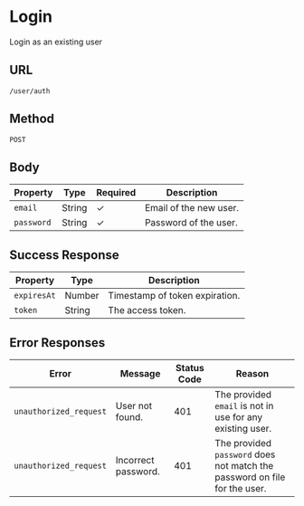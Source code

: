# Login

Login as an existing user

## URL

`/user/auth`

## Method

`POST`

## Body

| Property   | Type   | Required | Description            |
| ---------- | ------ | -------- | ---------------------- |
| `email`    | String | ✓        | Email of the new user. |
| `password` | String | ✓        | Password of the user.  |

## Success Response

| Property    | Type   | Description                    |
| ----------- | ------ | ------------------------------ |
| `expiresAt` | Number | Timestamp of token expiration. |
| `token`     | String | The access token.              |

## Error Responses

| Error                  | Message             | Status Code | Reason                                                                    |
| ---------------------- | ------------------- | ----------- | ------------------------------------------------------------------------- |
| `unauthorized_request` | User not found.     | 401         | The provided `email` is not in use for any existing user.                 |
| `unauthorized_request` | Incorrect password. | 401         | The provided `password` does not match the password on file for the user. |
